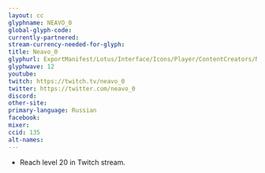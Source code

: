 ```yaml
---
layout: cc
glyphname: NEAVO_0
global-glyph-code:
currently-partnered:
stream-currency-needed-for-glyph:
title: Neavo_0
glyphurl: ExportManifest/Lotus/Interface/Icons/Player/ContentCreators/Neavo.png
glyphwave: 12
youtube:
twitch: https://twitch.tv/neavo_0
twitter: https://twitter.com/neavo_0
discord:
other-site:
primary-language: Russian
facebook:
mixer:
ccid: 135
alt-names:
---
```

* Reach level 20 in Twitch stream.
